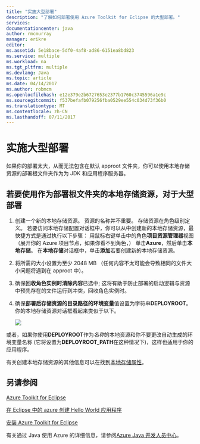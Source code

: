 ```yaml
---
title: "实施大型部署"
description: "了解如何部署使用 Azure Toolkit for Eclipse 的大型部署。"
services: 
documentationcenter: java
author: rmcmurray
manager: erikre
editor: 
ms.assetid: 5e18bace-5df0-4af8-ad86-6151ea8bd823
ms.service: multiple
ms.workload: na
ms.tgt_pltfrm: multiple
ms.devlang: Java
ms.topic: article
ms.date: 04/14/2017
ms.author: robmcm
ms.openlocfilehash: e12e379e2b6727653e2377b1760c3745596a1e9c
ms.sourcegitcommit: f537befafb079256fba0529ee554c034d73f36b0
ms.translationtype: MT
ms.contentlocale: zh-CN
ms.lasthandoff: 07/11/2017
---
```

# <a name="deploying-large-deployments"></a>实施大型部署
如果你的部署太大，从而无法包含在默认 approot 文件夹，你可以使用本地存储资源的部署根文件夹作为为 JDK 和应用程序服务器。

## <a name="to-use-a-local-storage-resource-as-the-deployment-root-folder-for-large-deployments"></a>若要使用作为部署根文件夹的本地存储资源，对于大型部署
1. 创建一个新的本地存储资源。 资源的名称并不重要。 存储资源在角色级别定义。 若要访问本地存储配置对话框中，你可以从中创建新的本地存储资源，最快捷方式是通过执行以下步骤： 用鼠标右键单击中的角色**项目资源管理器**视图 （展开你的 Azure 项目节点，如果你看不到角色，） 单击**Azure**，然后单击**本地存储**。 在**本地存储**对话框中，单击**添加**若要创建新的本地存储资源。

2. 将所需的大小设置为至少 2048 MB （任何内容不太可能会导致相同的文件大小问题将遇到在 approot 中）。

3. 确保**回收角色实例时清除内容**已选中; 这将有助于防止部署的启动逻辑与资源中预先存在的文件运行到冲突，回收角色实例时。

4. 确保**部署后存储资源的目录路径的环境变量**值设置为字符串**DEPLOYROOT**。 你的本地存储资源对话框看起来类似于以下。

   ![][ic667943]

或者，如果你使用**DEPLOYROOT**作为*名称*的本地资源和你不要更改自动生成的环境变量名称 (它将设置为**DEPLOYROOT_PATH**在这种情况下)，这样也适用于你的应用程序。

有关创建本地存储资源的其他信息可以在找到[本地存储属性][Local storage properties]。

## <a name="see-also"></a>另请参阅
[Azure Toolkit for Eclipse][Azure Toolkit for Eclipse]

[在 Eclipse 中的 azure 创建 Hello World 应用程序][Creating a Hello World Application for Azure in Eclipse]

[安装 Azure Toolkit for Eclipse][Installing the Azure Toolkit for Eclipse] 

有关通过 Java 使用 Azure 的详细信息，请参阅[Azure Java 开发人员中心][Azure Java Developer Center]。

<!-- URL List -->

[Azure Java Developer Center]: http://go.microsoft.com/fwlink/?LinkID=699547
[Azure Toolkit for Eclipse]: http://go.microsoft.com/fwlink/?LinkID=699529
[Creating a Hello World Application for Azure in Eclipse]: http://go.microsoft.com/fwlink/?LinkID=699533
[Installing the Azure Toolkit for Eclipse]: http://go.microsoft.com/fwlink/?LinkId=699546
[Local storage properties]: http://go.microsoft.com/fwlink/?LinkID=699525#local_storage_properties

<!-- IMG List -->

[ic667943]: ./media/azure-toolkit-for-eclipse-deploying-large-deployments/ic667943.png

<!-- Legacy MSDN URL = https://msdn.microsoft.com/library/azure/dn268601.aspx -->
